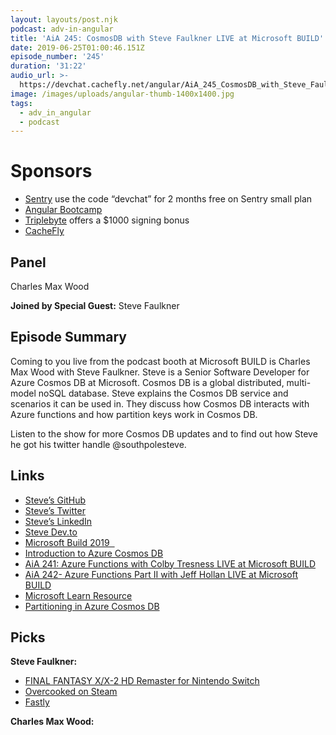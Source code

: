 ```yaml
---
layout: layouts/post.njk
podcast: adv-in-angular
title: 'AiA 245: CosmosDB with Steve Faulkner LIVE at Microsoft BUILD'
date: 2019-06-25T01:00:46.151Z
episode_number: '245'
duration: '31:22'
audio_url: >-
  https://devchat.cachefly.net/angular/AiA_245_CosmosDB_with_Steve_Faulkner_LIVE_at_Microsoft_BUILD.mp3
image: /images/uploads/angular-thumb-1400x1400.jpg
tags:
  - adv_in_angular
  - podcast
---
```

# Sponsors

* [Sentry](https://sentry.io/welcome/) use the code “devchat” for 2 months free on Sentry small plan
* [Angular Bootcamp](https://angularbootcamp.com/)
* [Triplebyte](https://triplebyte.com/angular) offers a $1000 signing bonus
* [CacheFly](https://www.cachefly.com/)

## Panel

Charles Max Wood

**Joined by Special Guest:** Steve Faulkner

## Episode Summary

Coming to you live from the podcast booth at Microsoft BUILD is Charles Max Wood with Steve Faulkner. Steve is a Senior Software Developer for Azure Cosmos DB at Microsoft. Cosmos DB is a global distributed, multi-model noSQL database. Steve explains the Cosmos DB service and scenarios it can be used in. They discuss how Cosmos DB interacts with Azure functions and how partition keys work in Cosmos DB.

Listen to the show for more Cosmos DB updates and to find out how Steve he got his twitter handle @southpolesteve.

## Links

* [Steve’s GitHub](https://github.com/southpolesteve?tab=stars)
* [Steve’s Twitter](https://twitter.com/southpolesteve?lang=en)
* [Steve’s LinkedIn](https://www.linkedin.com/in/stevenfaulkner)
* [Steve Dev.to](https://dev.to/southpolesteve)
* [Microsoft Build 2019  ](https://www.microsoft.com/en-us/build)
* [Introduction to Azure Cosmos DB](https://docs.microsoft.com/en-us/azure/cosmos-db/introduction)
* [AiA 241: Azure Functions with Colby Tresness LIVE at Microsoft BUILD](https://devchat.tv/adv-in-angular/aia-241-azure-functions-with-colby-tresness-live-at-microsoft-build/)
* [AiA 242- Azure Functions Part II with Jeff Hollan LIVE at Microsoft BUILD](https://devchat.tv/adv-in-angular/aia-242-azure-functions-part-ii-with-jeff-hollan-live-at-microsoft-build/)
* [Microsoft Learn Resource](https://www.microsoft.com/en-us/build)
* [Partitioning in Azure Cosmos DB](https://docs.microsoft.com/en-us/azure/cosmos-db/partitioning-overview)



## Picks

**Steve Faulkner:**

* [FINAL FANTASY X/X-2 HD Remaster for Nintendo Switch](https://www.nintendo.com/games/detail/final-fantasy-x-x-2-hd-remaster-switch/)
* [Overcooked on Steam](https://store.steampowered.com/app/448510/Overcooked/)
* [Fastly](https://www.fastly.com/)

**Charles Max Wood:**
